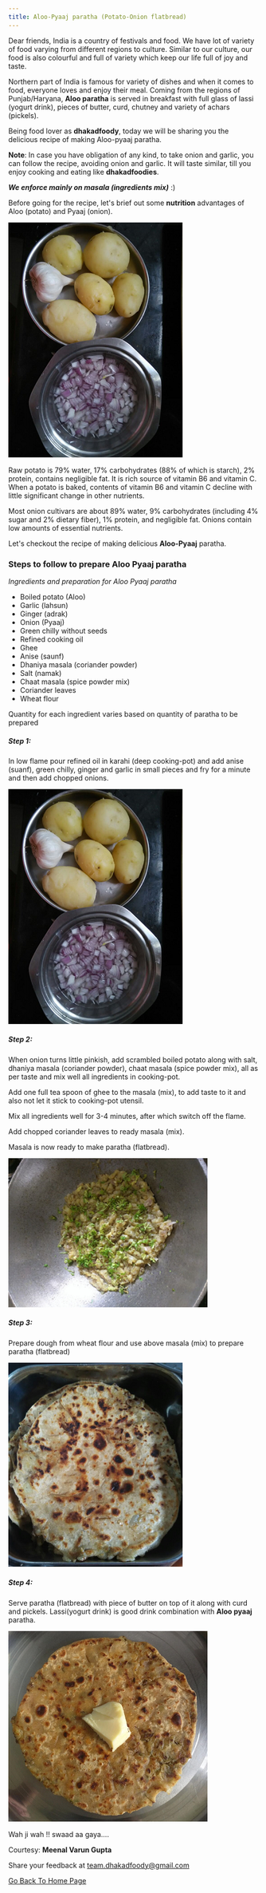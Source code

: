 ```yaml
---
title: Aloo-Pyaaj paratha (Potato-Onion flatbread)
---
```


Dear friends, India is a country of festivals and food. We have lot of variety of food varying from different regions to culture. Similar to our culture, our food is also colourful and full of variety which keep our life full of joy and taste. 

Northern part of India is famous for variety of dishes and when it comes to food, everyone loves and enjoy their meal. Coming from the regions of Punjab/Haryana,  **Aloo paratha** is served in breakfast with full glass of lassi (yogurt drink), pieces of butter, curd, chutney and variety of achars (pickels).

Being food lover as **dhakadfoody**, today we will be sharing you the delicious recipe of making Aloo-pyaaj paratha.

**Note**: In case you have obligation of any kind, to take onion and garlic, you can follow the recipe, avoiding onion and garlic. It will taste similar, till you enjoy cooking and eating like **dhakadfoodies**. 

***We enforce mainly on masala (ingredients mix)*** :)

Before going for the recipe, let's brief out some **nutrition** advantages of Aloo (potato) and Pyaaj (onion).   


![potato onion](/img/Aluparatha1.png "raw potato onion")

Raw potato is 79% water, 17% carbohydrates (88% of which is starch), 2% protein, contains negligible fat. It is rich source of vitamin B6 and vitamin C. When a potato is baked, contents of vitamin B6 and vitamin C decline with little significant change in other nutrients.

Most onion cultivars are about 89% water, 9% carbohydrates (including 4% sugar and 2% dietary fiber), 1% protein, and negligible fat. Onions contain low amounts of essential nutrients. 

Let's checkout the recipe of making delicious **Aloo-Pyaaj** paratha.


### Steps to follow to prepare Aloo Pyaaj paratha

*Ingredients and preparation for Aloo Pyaaj paratha*

- Boiled potato (Aloo)
- Garlic (lahsun)
- Ginger (adrak) 
- Onion (Pyaaj)
- Green chilly without seeds
- Refined cooking oil
- Ghee
- Anise (saunf)
- Dhaniya masala (coriander powder)
- Salt (namak)
- Chaat masala (spice powder mix)
- Coriander leaves  
- Wheat flour

Quantity for each ingredient varies based on quantity of paratha to be prepared

##### Step 1:

In low flame pour refined oil in karahi (deep cooking-pot) and add anise (suanf), green chilly, ginger and garlic in small pieces and fry for a minute and then add chopped onions. 

![cut onion potato](/img/Aluparatha1.png "cut onion potato")

##### Step 2:

When onion turns little pinkish, add scrambled boiled potato along with salt, dhaniya masala (coriander powder), chaat masala (spice powder mix), all as per taste and mix well all ingredients in cooking-pot.

Add one full tea spoon of ghee to the masala (mix), to add taste to it and also not let it stick to cooking-pot utensil.

Mix all ingredients well for 3-4 minutes, after which switch off the flame.

Add chopped coriander leaves to ready masala (mix). 

Masala is now ready to make paratha (flatbread).

![ready aloo pyaaj masala](/img/Aluparatha2.png "Ready aloo pyaaj masala")

##### Step 3:

Prepare dough from wheat flour and use above masala (mix) to prepare paratha (flatbread)

![flatbread](/img/Aluparatha3.png "flatbread")

##### Step 4:

Serve paratha (flatbread) with piece of butter on top of it along with curd and pickels.
Lassi(yogurt drink) is good drink combination with **Aloo pyaaj** paratha.

![flatbread served](/img/Aluparatha4.png "served paratha")



Wah ji wah !! swaad aa gaya....

Courtesy: **Meenal Varun Gupta**


Share your feedback at [team.dhakadfoody@gmail.com](mailto:team.dhakadfoody@gmail.com)

<a href ="/{{ site.baseurl }}" >Go Back To Home Page</a>
